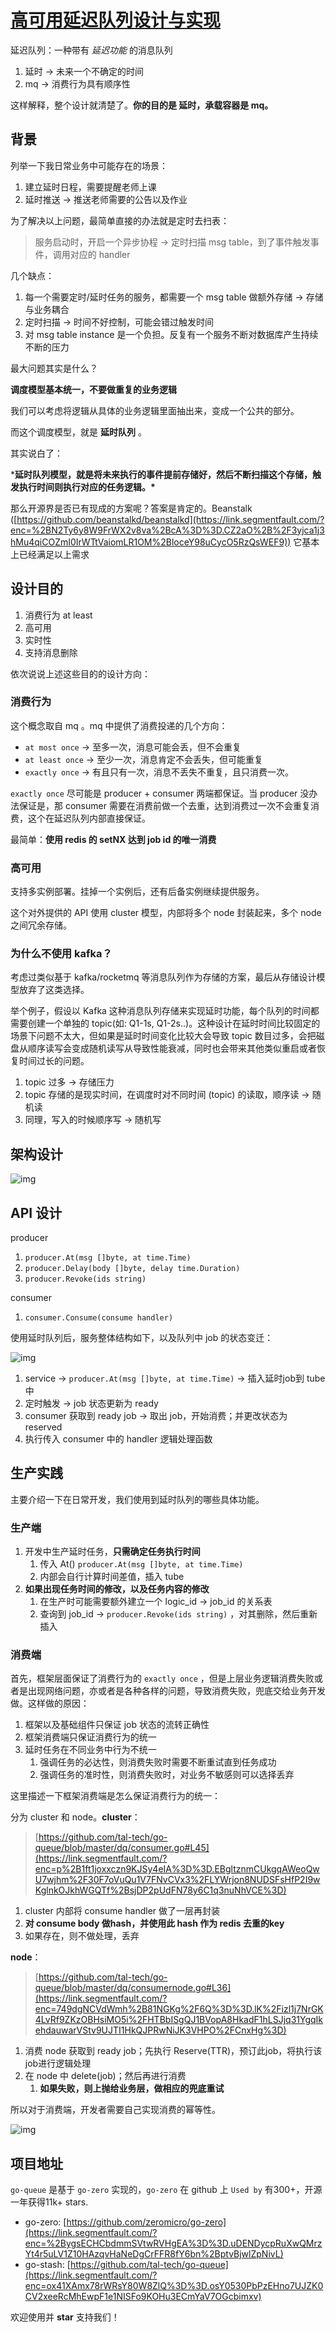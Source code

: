 # [高可用延迟队列设计与实现](https://segmentfault.com/a/1190000040714810)

延迟队列：一种带有 *延迟功能* 的消息队列

1. 延时 → 未来一个不确定的时间
2. mq → 消费行为具有顺序性

这样解释，整个设计就清楚了。**你的目的是 延时，承载容器是 mq。**

## 背景

列举一下我日常业务中可能存在的场景：

1. 建立延时日程，需要提醒老师上课
2. 延时推送 → 推送老师需要的公告以及作业

为了解决以上问题，最简单直接的办法就是定时去扫表：

> 服务启动时，开启一个异步协程 → 定时扫描 msg table，到了事件触发事件，调用对应的 handler

几个缺点：

1. 每一个需要定时/延时任务的服务，都需要一个 msg table 做额外存储 → 存储与业务耦合
2. 定时扫描 → 时间不好控制，可能会错过触发时间
3. 对 msg table instance 是一个负担。反复有一个服务不断对数据库产生持续不断的压力

最大问题其实是什么？

**调度模型基本统一，不要做重复的业务逻辑**

我们可以考虑将逻辑从具体的业务逻辑里面抽出来，变成一个公共的部分。

而这个调度模型，就是 **延时队列** 。

其实说白了：

***延时队列模型，就是将未来执行的事件提前存储好，然后不断扫描这个存储，触发执行时间则执行对应的任务逻辑。\***

那么开源界是否已有现成的方案呢？答案是肯定的。Beanstalk ([https://github.com/beanstalkd/beanstalkd](https://link.segmentfault.com/?enc=%2BN2Ty6y8W9FrWX2v8va%2BcA%3D%3D.CZ2aO%2B%2F3yjca1j3hMu4qiCOZmI0IrWTtVaiomLR1OM%2BloceY98uCycO5RzQsWEF9)) 它基本上已经满足以上需求

## 设计目的

1. 消费行为 at least
2. 高可用
3. 实时性
4. 支持消息删除

依次说说上述这些目的的设计方向：

### 消费行为

这个概念取自 mq 。mq 中提供了消费投递的几个方向：

- `at most once` → 至多一次，消息可能会丢，但不会重复
- `at least once` → 至少一次，消息肯定不会丢失，但可能重复
- `exactly once` → 有且只有一次，消息不丢失不重复，且只消费一次。

`exactly once` 尽可能是 producer + consumer 两端都保证。当 producer 没办法保证是，那 consumer 需要在消费前做一个去重，达到消费过一次不会重复消费，这个在延迟队列内部直接保证。

最简单：**使用 redis 的 setNX 达到 job id 的唯一消费**

### 高可用

支持多实例部署。挂掉一个实例后，还有后备实例继续提供服务。

这个对外提供的 API 使用 cluster 模型，内部将多个 node 封装起来，多个 node 之间冗余存储。

### **为什么不使用 kafka？**

考虑过类似基于 kafka/rocketmq 等消息队列作为存储的方案，最后从存储设计模型放弃了这类选择。

举个例子，假设以 Kafka 这种消息队列存储来实现延时功能，每个队列的时间都需要创建一个单独的 topic(如: Q1-1s, Q1-2s..)。这种设计在延时时间比较固定的场景下问题不太大，但如果是延时时间变化比较大会导致 topic 数目过多，会把磁盘从顺序读写会变成随机读写从导致性能衰减，同时也会带来其他类似重启或者恢复时间过长的问题。

1. topic 过多 → 存储压力
2. topic 存储的是现实时间，在调度时对不同时间 (topic) 的读取，顺序读 → 随机读
3. 同理，写入的时候顺序写 → 随机写

## 架构设计

![img](高可用延迟队列设计与实现.assets/1460000040714812.png)

## API 设计

producer

1. `producer.At(msg []byte, at time.Time)`
2. `producer.Delay(body []byte, delay time.Duration)`
3. `producer.Revoke(ids string)`

consumer

1. `consumer.Consume(consume handler)`

使用延时队列后，服务整体结构如下，以及队列中 job 的状态变迁：

![img](高可用延迟队列设计与实现.assets/1460000040714813.png)

1. service → `producer.At(msg []byte, at time.Time)` → 插入延时job到 tube 中
2. 定时触发 → job 状态更新为 ready
3. consumer 获取到 ready job → 取出 job，开始消费；并更改状态为 reserved
4. 执行传入 consumer 中的 handler 逻辑处理函数

## 生产实践

主要介绍一下在日常开发，我们使用到延时队列的哪些具体功能。

### 生产端

1. 开发中生产延时任务，**只需确定任务执行时间**
   1. 传入 At() `producer.At(msg []byte, at time.Time)`
   2. 内部会自行计算时间差值，插入 tube
2. **如果出现任务时间的修改，以及任务内容的修改**
   1. 在生产时可能需要额外建立一个 logic_id → job_id 的关系表
   2. 查询到 job_id → `producer.Revoke(ids string)` ，对其删除，然后重新插入

### 消费端

首先，框架层面保证了消费行为的 `exactly once` ，但是上层业务逻辑消费失败或者是出现网络问题，亦或者是各种各样的问题，导致消费失败，兜底交给业务开发做。这样做的原因：

1. 框架以及基础组件只保证 job 状态的流转正确性
2. 框架消费端只保证消费行为的统一
3. 延时任务在不同业务中行为不统一
   1. 强调任务的必达性，则消费失败时需要不断重试直到任务成功
   2. 强调任务的准时性，则消费失败时，对业务不敏感则可以选择丢弃

这里描述一下框架消费端是怎么保证消费行为的统一：

分为 cluster 和 node。**cluster**：

> [https://github.com/tal-tech/go-queue/blob/master/dq/consumer.go#L45](https://link.segmentfault.com/?enc=p%2B1ft1joxxczn9KJSy4eIA%3D%3D.EBgltznmCUkgqAWeoQwU7wjhm%2F30F7oVuQu1V7FNvCVx3%2FLYWrjon8NUDSFsHfP2I9wKglnkOJkhWGQTf%2BsjDP2pUdFN78y6C1q3nuNhVCE%3D)

1. cluster 内部将 consume handler 做了一层再封装
2. **对 consume body 做hash，并使用此 hash 作为 redis 去重的key**
3. 如果存在，则不做处理，丢弃

**node**：

> [https://github.com/tal-tech/go-queue/blob/master/dq/consumernode.go#L36](https://link.segmentfault.com/?enc=749dgNCVdWmh%2B81NGKg%2F6Q%3D%3D.lK%2Fizl1j7NrGK4LvRf9ZKzOBHsiMO5i%2FHTBbISgQJ1BVopA8HkadF1hLSJjq31YgqIkehdauwarVStv9UJTI1HkQJPRwNiJK3VHPO%2FCnxHg%3D)

1. 消费 node 获取到 ready job；先执行 Reserve(TTR)，预订此job，将执行该job进行逻辑处理
2. 在 node 中 delete(job)；然后再进行消费
   1. **如果失败，则上抛给业务层，做相应的兜底重试**

所以对于消费端，开发者需要自己实现消费的幂等性。

![img](高可用延迟队列设计与实现.assets/1460000040714814.png)

## 项目地址

`go-queue` 是基于 `go-zero` 实现的，`go-zero` 在 github 上 `Used by` 有300+，开源一年获得11k+ stars.

- go-zero: [https://github.com/zeromicro/go-zero](https://link.segmentfault.com/?enc=%2BygsECHCbdmmSVtwRVHgEA%3D%3D.uDENDycpRuXwQMrzYt4r5uLV1Z10HAzqvHaNeDgCrFFR8fY6bn%2BptvBjwlZpNivL)
- go-stash: [https://github.com/tal-tech/go-queue](https://link.segmentfault.com/?enc=ox41XAmx78rWRsY80W8ZlQ%3D%3D.osY0530PbPzEHno7UJZK0CV2xeeRcMhEwpF1e1NISFo9KOHu3ECmYaV7OGcbimxv)

欢迎使用并 **star** 支持我们！